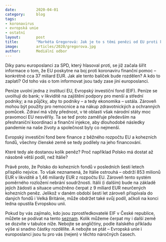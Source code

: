 ```yaml
---
date:         2020-04-01
category:     blog
tags:
- koronavirus
- evropská unie
- ostatní
layout:       post
title:        "Markéta Gregorová: Jak je to s těmi penězi od EU proti koronaviru?"
image:        articles/2020/gregorova.jpg
author:       Mediální odbor
--- 
```



Díky panu europoslanci za SPD, který hlasoval proti, se již začala šířit informace o tom, že EU poskytne na boj proti koronaviru finanční pomoc – konkrétně cca 37 miliard EUR. Jak ale tento balíček bude rozdělen? A kdo to zaplatí? Od toho vás o tom informovat jsou tady zase jiní europoslanci.
 
Peníze uvolní jedna z institucí EU, Evropský investiční fond (EIF). Peníze se uvolňují do bank; v likviditě na zajištění podpory pro menší a střední podniky; a na půjčky, aby to podniky – a tedy ekonomika – ustála. Zároveň mohou být použity pro nemocnice a na nákup zdravotnických a ochranných pomůcek. Zdraví má vždy přednost, v té oblasti však národní státy moc pravomocí EU nesvěřily. Ta se teď proto zaměřuje především na přeshraniční koordinaci a finanční injekce, aby dlouhodobé následky pandemie na naše životy a společnost byly co nejmenší.
 
Evropský investiční fond bere finance z běžného rozpočtu EU a kohezních fondů, všechny členské země se tedy podílely na jeho financování.
 
Které tedy ale dostanou kolik peněz? Proč například Polsko má dostat až násobně větší podíl, než Itálie?
 
Právě proto, že Polsko do kohezních fondů v posledních šesti letech přispělo nejvíce. To však neznamená, že Itálie ostrouhá – obdrží 853 milionů EUR v likviditě a 1,46 miliardy EUR z rozpočtu EU. Zároveň tento systém poměrného rozložení nebrání soudržnosti. Itálii (i dalším) bude na základě jejich žádosti a situace umožněno čerpat z 9 miliard EUR neurčených kohezních peněz. Jelikož v daném období šesti let zároveň přispívala do daných fondů i Velká Británie, může obdržet také svůj podíl, ačkoli na konci ledna opustila Evropskou unii.
 
Pokud by vás zajímalo, kdo jsou zprostředkovatelé EIF v České republice, můžete se podívat na tento [seznam](https://www.eif.org/what_we_do/where/cz/index.htm). Kolik můžeme čerpat my i další země se dozvíte v tabulce níže. Nebojte se angličtiny, podle italského příkladu výše si snadno částky rozdělíte. A nebojte se ptát – Evropská unie i europoslanci jsou tu pro vás (nejen) v těchto náročných časech.

